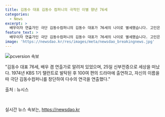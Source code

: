 ```yaml
---
title: 김동수 대표 김동수 컴퍼니의 극적인 이별 향년 76세
categories:
  - News
excerpt: >
  배우이자 연출가인 극단 김동수컴퍼니의 김동수 대표가 76세의 나이로 별세했습니다. 고인은 1970년 CBS 기독교방송에서 성우로 활동을 시작한 뒤, 드라마와 영화에서 활발히 활동했으며, 1989년 동아연극상 남자 연기상을 수상하기도 했습니다. 또한, 1994년에는 극단 김동수컴퍼니를 창단하고 다수의 연극을 연출했습니다. 그의 빈소는 서울 종로구 서울대병원 장례식장에 마련되어 있으며, 발인은 27일 오후 2시에 있을 예정입니다.
feature_text: >
  배우이자 연출가인 극단 김동수컴퍼니의 김동수 대표가 76세의 나이로 별세했습니다. 고인은 1970년 CBS 기독교방송에서 성우로 활동을 시작한 뒤, 드라마와 영화에서 활발히 활동했으며, 1989년 동아연극상 남자 연기상을 수상하기도 했습니다. 또한, 1994년에는 극단 김동수컴퍼니를 창단하고 다수의 연극을 연출했습니다. 그의 빈소는 서울 종로구 서울대병원 장례식장에 마련되어 있으며, 발인은 27일 오후 2시에 있을 예정입니다.
image: 'https://newsdao.kr/res/images/meta/newsdao_breakingnews.jpg'
---
```


<p><img src="https://newsdao.kr/res/images/meta/newsdao_breakingnews.jpg" alt="pcversion 속보" /></p>

<p>"김동수 대표 76세, 배우 겸 연출가로 알려져 있었으며, 25일 신부전증으로 세상을 떠났다. 1974년 KBS 1기 탤런트로 발탁된 후 100여 편의 드라마에 출연하고, 자신의 이름을 따 극단 김동수컴퍼니를 창단하여 다수의 연극을 연출했다."</p>

<p>출처 : 뉴시스</p>

<p data-ke-size="size16">&nbsp;</p>
실시간 뉴스 속보는, <a href="https://newsdao.kr" rel="dofollow">https://newsdao.kr</a>


